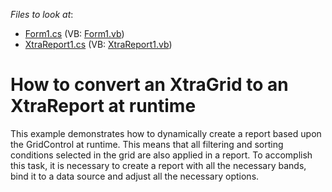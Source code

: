 <!-- default file list -->
*Files to look at*:

* [Form1.cs](./CS/Reporting_how-to-convert-an-xtragrid-to-an-xtrareport-at-runtime-e108/Form1.cs) (VB: [Form1.vb](./VB/Reporting_how-to-convert-an-xtragrid-to-an-xtrareport-at-runtime-e108/Form1.vb))
* [XtraReport1.cs](./CS/Reporting_how-to-convert-an-xtragrid-to-an-xtrareport-at-runtime-e108/XtraReport1.cs) (VB: [XtraReport1.vb](./VB/Reporting_how-to-convert-an-xtragrid-to-an-xtrareport-at-runtime-e108/XtraReport1.vb))
<!-- default file list end -->
# How to convert an XtraGrid to an XtraReport at runtime


<p>This example demonstrates how to dynamically create a report based upon the GridControl at runtime.  This means that all filtering and sorting conditions selected in the grid are also applied in a report. To accomplish this task, it is necessary to create a report with all the necessary bands, bind it to a data source and adjust all the necessary options.</p>

<br/>


